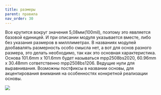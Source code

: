 ```yaml
---
title: размеры
parent: правила
nav_order: 30
---
```


Все крутится вокруг значения 5,08мм(100mil), поэтому это яввляется базовой единицей. И при описании модуля указывается вместе, либо без указания размеров в милллиметрах. В названиях модулей дообавалять размерность особо смысла нет, а вот для основ разного размера, это делать необходимо, так как это основная характеристика. Основа 101.6mm х 101.6mm будет называться mpp2508bs2020, 60.96mm x 30.48mm сответственно mpp2508bs1206. Ведущие нули для выравнивания. Возможны постфиксы в названии основы, для акцентирования внимания на особенностях конкретной реализации основы.


![](../img/dimension.png)

